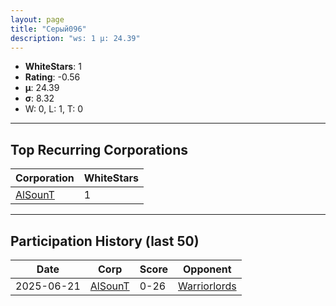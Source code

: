 ```yaml
---
layout: page
title: "Серый096"
description: "ws: 1 μ: 24.39"
---
```

- **WhiteStars**: 1
- **Rating**: -0.56
- **μ**: 24.39  
- **σ**: 8.32
- W: 0, L: 1, T: 0

---

## Top Recurring Corporations

| Corporation | WhiteStars |
| --- | --- |
| [AlSounT](https://ws.tsl.rocks/corp/b876a825b43edd1e21a7cc515addeb62a832c1126a5e591e562f6475572788d1/) | 1 |

---

## Participation History (last 50)

| Date | Corp | Score | Opponent |
| --- | --- | --- | --- |
| 2025-06-21 | [AlSounT](https://ws.tsl.rocks/corp/b876a825b43edd1e21a7cc515addeb62a832c1126a5e591e562f6475572788d1/) | 0-26 | [Warriorlords](https://ws.tsl.rocks/corp/a78c29b9e1c9f793205ba10d796dcabc114ef43d86f0bd34a43a56dc6da768aa/) |